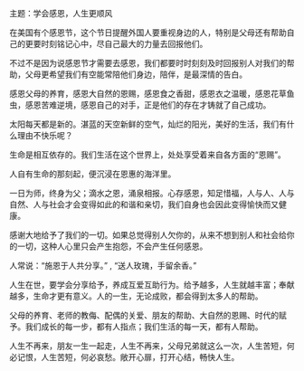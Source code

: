 主题：学会感恩，人生更顺风

在美国有个感恩节，这个节日提醒外国人要重视身边的人，特别是父母还有帮助自己的更要时刻铭记心中，尽自己最大的力量去回报他们。

不过不是因为说感恩节才需要去感恩，我们都要时时刻刻及时回报别人对我们的帮助，父母更希望我们有空能常陪他们身边，陪伴，是最深情的告白。

感恩父母的养育，感恩大自然的恩赐，感恩食之香甜，感恩衣之温暖，感恩花草鱼虫，感恩苦难逆境，感恩自己的对手，正是他们的存在才铸就了自己成功。

太阳每天都是新的。湛蓝的天空新鲜的空气，灿烂的阳光，美好的生活，我们有什么理由不快乐呢？

生命是相互依存的。我们生活在这个世界上，处处享受着来自各方面的“恩赐”。

人自有生命的那刻起，便沉浸在恩惠的海洋里。

一日为师，终身为父；滴水之恩，涌泉相报。心存感恩，知足惜福，人与人、人与自然、人与社会才会变得如此的和谐和亲切，我们自身也会因此变得愉快而又健康。

感谢大地给予了我们的一切。如果总觉得别人欠你的，从来不想到别人和社会给你的一切，这种人心里只会产生抱怨，不会产生任何感恩。

人常说：“施恩于人共分享。” , “送人玫瑰，手留余香。”

人生在世，要学会分享给予，养成互爱互助行为。给予越多，人生就越丰富；奉献越多，生命才更有意义。人的一生，无论成败，都会得到太多人的帮助。

父母的养育、老师的教侮、配偶的关爱、朋友的帮助、大自然的恩赐、时代的赋予。我们成长的每一步，都有人指点；我们生活的每一天，都有人帮助。

人生不再来，朋友一生一起走，人生不再来，父母兄弟就这么一次，人生苦短，何必记恨，人生苦短，何必哀愁。敞开心扉，打开心结，畅快人生。

    